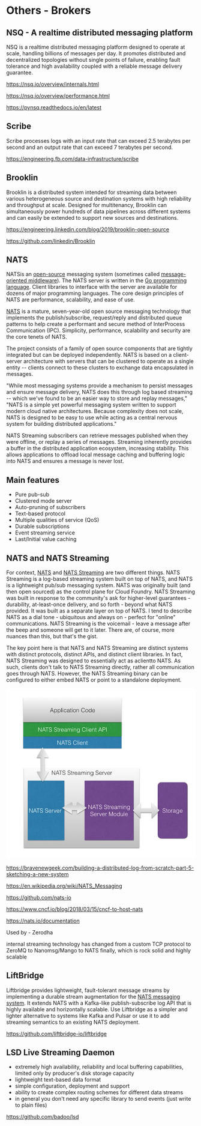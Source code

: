 # Others - Brokers

## NSQ - A realtime distributed messaging platform

NSQ is a realtime distributed messaging platform designed to operate at scale, handling billions of messages per day. It promotes distributed and decentralized topologies without single points of failure, enabling fault tolerance and high availability coupled with a reliable message delivery guarantee.

<https://nsq.io/overview/internals.html>

<https://nsq.io/overview/performance.html>

<https://pynsq.readthedocs.io/en/latest>

## Scribe

Scribe processes logs with an input rate that can exceed 2.5 terabytes per second and an output rate that can exceed 7 terabytes per second.

<https://engineering.fb.com/data-infrastructure/scribe>

## Brooklin

Brooklin is a distributed system intended for streaming data between various heterogeneous source and destination systems with high reliability and throughput at scale. Designed for multitenancy, Brooklin can simultaneously power hundreds of data pipelines across different systems and can easily be extended to support new sources and destinations.

<https://engineering.linkedin.com/blog/2019/brooklin-open-source>

<https://github.com/linkedin/Brooklin>

## NATS

NATSis an [open-source](https://en.wikipedia.org/wiki/Open-source_software) messaging system (sometimes called [message-oriented middleware](https://en.wikipedia.org/wiki/Message-oriented_middleware)). The NATS server is written in the [Go programming language](https://en.wikipedia.org/wiki/Go_(programming_language)). Client libraries to interface with the server are available for dozens of major programming languages. The core design principles of NATS are performance, scalability, and ease of use.

[NATS](https://nats.io/) is a mature, seven-year-old open source messaging technology that implements the publish/subscribe, request/reply and distributed queue patterns to help create a performant and secure method of InterProcess Communication (IPC). Simplicity, performance, scalability and security are the core tenets of NATS.

The project consists of a family of open source components that are tightly integrated but can be deployed independently. NATS is based on a client-server architecture with servers that can be clustered to operate as a single entity -- clients connect to these clusters to exchange data encapsulated in messages.

"While most messaging systems provide a mechanism to persist messages and ensure message delivery, NATS does this through log based streaming -- which we've found to be an easier way to store and replay messages," "NATS is a simple yet powerful messaging system written to support modern cloud native architectures. Because complexity does not scale, NATS is designed to be easy to use while acting as a central nervous system for building distributed applications."

NATS Streaming subscribers can retrieve messages published when they were offline, or replay a series of messages. Streaming inherently provides a buffer in the distributed application ecosystem, increasing stability. This allows applications to offload local message caching and buffering logic into NATS and ensures a message is never lost.

## Main features

- Pure pub-sub
- Clustered mode server
- Auto-pruning of subscribers
- Text-based protocol
- Multiple qualities of service (QoS)
- Durable subscriptions
- Event streaming service
- Last/Initial value caching

## NATS and NATS Streaming

For context, [NATS](https://nats.io/) and [NATS Streaming](https://nats.io/documentation/streaming/nats-streaming-intro/) are two different things. NATS Streaming is a log-based streaming system built on top of NATS, and NATS is a lightweight pub/sub messaging system. NATS was originally built (and then open sourced) as the control plane for Cloud Foundry. NATS Streaming was built in response to the community's ask for higher-level guarantees - durability, at-least-once delivery, and so forth - beyond what NATS provided. It was built as a separate layer on top of NATS. I tend to describe NATS as a dial tone - ubiquitous and always on - perfect for "online" communications. NATS Streaming is the voicemail - leave a message after the beep and someone will get to it later. There are, of course, more nuances than this, but that's the gist.

The key point here is that NATS and NATS Streaming are distinct systems with distinct protocols, distinct APIs, and distinct client libraries. In fact, NATS Streaming was designed to essentially act as aclientto NATS. As such, clients don't talk to NATS Streaming directly, rather all communication goes through NATS. However, the NATS Streaming binary can be configured to either embed NATS or point to a standalone deployment.

![image](../../media/Technologies-Others-Others-Brokers-image1.jpg)

<https://bravenewgeek.com/building-a-distributed-log-from-scratch-part-5-sketching-a-new-system>

<https://en.wikipedia.org/wiki/NATS_Messaging>

<https://github.com/nats-io>

<https://www.cncf.io/blog/2018/03/15/cncf-to-host-nats>

<https://nats.io/documentation>

Used by - Zerodha

internal streaming technology has changed from a custom TCP protocol to ZeroMQ to Nanomsg/Mango to NATS finally, which is rock solid and highly scalable

## LiftBridge

Liftbridge provides lightweight, fault-tolerant message streams by implementing a durable stream augmentation for the [NATS messaging system](https://nats.io/). It extends NATS with a Kafka-like publish-subscribe log API that is highly available and horizontally scalable. Use Liftbridge as a simpler and lighter alternative to systems like Kafka and Pulsar or use it to add streaming semantics to an existing NATS deployment.

<https://github.com/liftbridge-io/liftbridge>

## LSD Live Streaming Daemon

- extremely high availability, reliability and local buffering capabilities, limited only by producer's disk storage capacity
- lightweight text-based data format
- simple configuration, deployment and support
- ability to create complex routing schemes for different data streams
- in general you don't need any specific library to send events (just write to plain files)

<https://github.com/badoo/lsd>
